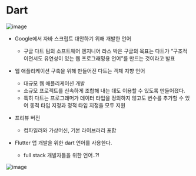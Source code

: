 # Dart

![image](https://search.pstatic.net/common/?src=http%3A%2F%2Fblogfiles.naver.net%2FMjAxOTA5MDZfOTgg%2FMDAxNTY3NzQ4MTg2MjMx.acx-rPtZSUej_uNGinb5Q98jyG7Yvbu74akMOXKUTZMg.eZ4BOjxe_ErmjrO7c0Qw1VYCKxZzRjSqpqGvp0Vkl8Yg.PNG.minimalist06%2Fdart-logo-for-shares.png&type=sc960_832)

- Google에서 자바 스크립트 대안하기 위해 개발한 언어
    - 구글 다트 팀의 소프트웨어 엔지니어 라스 박은 구글의 목표는 다트가 “구조적이면서도 유연성이 있는 웹 프로그래밍용 언어”를 만드는 것이라고 발표
- 웹 애플리케이션 구축을 위해 만들어진 다트는 객체 지향 언어
    - 대규모 웹 애플리케이션 개발
    - 소규모 프로젝트를 신속하게 조합해 내는 데도 이용할 수 있도록 만들어졌다.
    - 특히 다트는 프로그래머가 데이터 타입을 정의하지 않고도 변수를 추가할 수 있어 동적 타입 지정과 정적 타입 지정을 모두 지원

- 프리뷰 버전
    - 컴파일러와 가상머신, 기본 라이브러리 포함
- Flutter 앱 개발을 위한 dart 언어를 사용한다.
    - full stack 개발자들을 위한 언어..?!

![image](https://search.pstatic.net/sunny/?src=https%3A%2F%2Fi.pinimg.com%2Foriginals%2Fe4%2F56%2F89%2Fe456897cb32acdb9d7184d13eb6d60d2.jpg&type=sc960_832)
